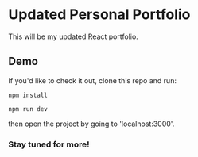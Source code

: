 # Updated Personal Portfolio

This will be my updated React portfolio.

## Demo

If you'd like to check it out, clone this repo and run:

```npm install```

```npm run dev```

then open the project by going to 'localhost:3000'.

### Stay tuned for more!
